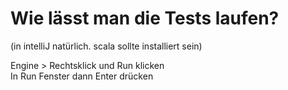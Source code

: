 # Wie lässt man die Tests laufen?
(in intelliJ natürlich. scala sollte installiert sein)

Engine > Rechtsklick und Run klicken    
In Run Fenster dann Enter drücken  
